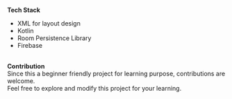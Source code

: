 **Tech Stack**
<br />
- XML for layout design
- Kotlin
- Room Persistence Library
- Firebase
<br /><br />

**Contribution**
<br />
Since this a beginner friendly project for learning purpose, contributions are welcome.<br />
Feel free to explore and modify this project for your learning.
